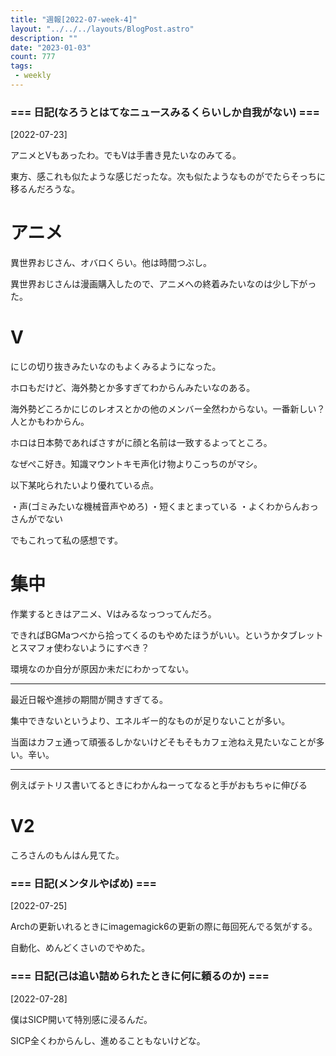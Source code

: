 ```yaml
---
title: "週報[2022-07-week-4]"
layout: "../../../layouts/BlogPost.astro"
description: ""
date: "2023-01-03"
count: 777
tags:
 - weekly
---
```





### === 日記(なろうとはてなニュースみるくらいしか自我がない) ===

[2022-07-23]


アニメとVもあったわ。でもVは手書き見たいなのみてる。

東方、感これも似たような感じだったな。次も似たようなものがでたらそっちに移るんだろうな。

# アニメ

異世界おじさん、オバロくらい。他は時間つぶし。

異世界おじさんは漫画購入したので、アニメへの終着みたいなのは少し下がった。

# V

にじの切り抜きみたいなのもよくみるようになった。

ホロもだけど、海外勢とか多すぎてわからんみたいなのある。

海外勢どころかにじのレオスとかの他のメンバー全然わからない。一番新しい？人とかもわからん。

ホロは日本勢であればさすがに顔と名前は一致するよってところ。

なぜぺこ好き。知識マウントキモ声化け物よりこっちのがマシ。

以下某叱られたいより優れている点。

・声(ゴミみたいな機械音声やめろ)
・短くまとまっている
・よくわからんおっさんがでない

でもこれって私の感想です。

# 集中

作業するときはアニメ、Vはみるなっつってんだろ。

できればBGMaつべから拾ってくるのもやめたほうがいい。というかタブレットとスマフォ使わないようにすべき？

環境なのか自分が原因か未だにわかってない。

---

最近日報や進捗の期間が開きすぎてる。

集中できないというより、エネルギー的なものが足りないことが多い。

当面はカフェ通って頑張るしかないけどそもそもカフェ池ねえ見たいなことが多い。辛い。

---

例えばテトリス書いてるときにわかんねーってなると手がおもちゃに伸びる

# V2

ころさんのもんはん見てた。


### === 日記(メンタルやばめ) ===

[2022-07-25]

Archの更新いれるときにimagemagick6の更新の際に毎回死んでる気がする。

自動化、めんどくさいのでやめた。


### === 日記(己は追い詰められたときに何に頼るのか) ===

[2022-07-28]

僕はSICP開いて特別感に浸るんだ。

SICP全くわからんし、進めることもないけどな。
